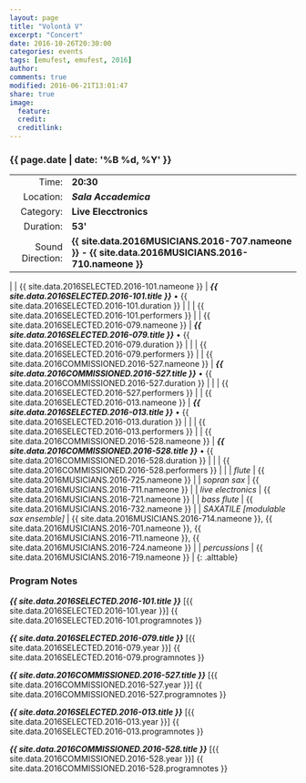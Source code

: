 ```yaml
---
layout: page
title: "Volontà V"
excerpt: "Concert"
date: 2016-10-26T20:30:00
categories: events
tags: [emufest, emufest, 2016]
author:
comments: true
modified: 2016-06-21T13:01:47
share: true
image:
  feature:
  credit:
  creditlink:
---
```


### {{ page.date | date: '%B %d, %Y' }}

|  |  |
|------------:|:------------|
| Time: | **20:30** |
| Location: | ***Sala Accademica*** |
| Category: | **Live Elecctronics** |
| Duration: | **53'** |
| Sound Direction: | **{{ site.data.2016MUSICIANS.2016-707.nameone }} - {{ site.data.2016MUSICIANS.2016-710.nameone }}** |
|
| {{ site.data.2016SELECTED.2016-101.nameone }} | ***{{ site.data.2016SELECTED.2016-101.title }}*** • {{ site.data.2016SELECTED.2016-101.duration }} |
|  | {{ site.data.2016SELECTED.2016-101.performers }} |
| {{ site.data.2016SELECTED.2016-079.nameone }} | ***{{ site.data.2016SELECTED.2016-079.title }}*** • {{ site.data.2016SELECTED.2016-079.duration }} |
|  | {{ site.data.2016SELECTED.2016-079.performers }} |
| {{ site.data.2016COMMISSIONED.2016-527.nameone }} | ***{{ site.data.2016COMMISSIONED.2016-527.title }}*** • {{ site.data.2016COMMISSIONED.2016-527.duration }} |
|  | {{ site.data.2016SELECTED.2016-527.performers }} |
| {{ site.data.2016SELECTED.2016-013.nameone }} | ***{{ site.data.2016SELECTED.2016-013.title }}*** • {{ site.data.2016SELECTED.2016-013.duration }} |
|  | {{ site.data.2016SELECTED.2016-013.performers }} |
| {{ site.data.2016COMMISSIONED.2016-528.nameone }} | ***{{ site.data.2016COMMISSIONED.2016-528.title }}*** • {{ site.data.2016COMMISSIONED.2016-528.duration }} |
|  | {{ site.data.2016COMMISSIONED.2016-528.performers }} |
|
|  *flute* | {{ site.data.2016MUSICIANS.2016-725.nameone }} |
|  *sopran sax* | {{ site.data.2016MUSICIANS.2016-711.nameone }} |
|  *live electronics* | {{ site.data.2016MUSICIANS.2016-721.nameone }} |
|  *bass flute* | {{ site.data.2016MUSICIANS.2016-732.nameone }} |
|  *SAXATILE [modulable sax ensemble]* | {{ site.data.2016MUSICIANS.2016-714.nameone }}, {{ site.data.2016MUSICIANS.2016-701.nameone }}, {{ site.data.2016MUSICIANS.2016-711.nameone }}, {{ site.data.2016MUSICIANS.2016-724.nameone }} |
|  *percussions* | {{ site.data.2016MUSICIANS.2016-719.nameone }} |
{: .alttable}

### Program Notes

***{{ site.data.2016SELECTED.2016-101.title }}*** [{{ site.data.2016SELECTED.2016-101.year }}] {{ site.data.2016SELECTED.2016-101.programnotes }}

***{{ site.data.2016SELECTED.2016-079.title }}*** [{{ site.data.2016SELECTED.2016-079.year }}] {{ site.data.2016SELECTED.2016-079.programnotes }}

***{{ site.data.2016COMMISSIONED.2016-527.title }}*** [{{ site.data.2016COMMISSIONED.2016-527.year }}] {{ site.data.2016COMMISSIONED.2016-527.programnotes }}

***{{ site.data.2016SELECTED.2016-013.title }}*** [{{ site.data.2016SELECTED.2016-013.year }}] {{ site.data.2016SELECTED.2016-013.programnotes }}

***{{ site.data.2016COMMISSIONED.2016-528.title }}*** [{{ site.data.2016COMMISSIONED.2016-528.year }}] {{ site.data.2016COMMISSIONED.2016-528.programnotes }}
